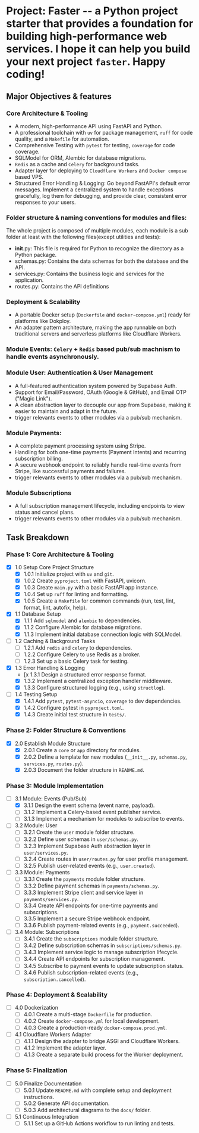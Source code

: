 # Project: Faster -- a Python project starter that provides a foundation for building high-performance web services. I hope it can help you build your next project `faster`. Happy coding!

##  Major Objectives & features
### Core Architecture & Tooling
- A modern, high-performance API using FastAPI and Python.
- A professional toolchain with `uv` for package management, `ruff` for code quality, and a `Makefile` for automation.
- Comprehensive Testing  with `pytest` for testing, `coverage` for code coverage.
- SQLModel for ORM, Alembic for database migrations.
- `Redis` as a cache and `Celery` for background tasks.
- Adapter layer for deploying to `Cloudflare Workers` and `Docker compose` based VPS.
- Structured Error Handling & Logging: Go beyond FastAPI's default error messages. Implement a centralized system to handle exceptions gracefully, log them for debugging, and provide clear, consistent error responses to your users.

### Folder structure & naming conventions for modules and files:
The whole project is composed of multiple modules, each module is a sub folder at least with the following files(except utilities and tests):
- __init__.py: This file is required for Python to recognize the directory as a Python package.
- schemas.py: Contains the data schemas for both the database and the API.
- services.py: Contains the business logic and services for the application.
- routes.py: Contains the API definitions

### Deployment & Scalability
- A portable Docker setup (`Dockerfile` and `docker-compose.yml`) ready for platforms like Dokploy.
- An adapter pattern architecture, making the app runnable on both traditional servers and serverless platforms like Cloudflare Workers.

### Module Events: `Celery` + `Redis` based pub/sub machnism to handle events asynchronously.

### Module User: Authentication & User Management
- A full-featured authentication system powered by Supabase Auth.
- Support for Email/Password, OAuth (Google & GitHub), and Email OTP ("Magic Link").
- A clean abstraction layer to decouple our app from Supabase, making it easier to maintain and adapt in the future.
- trigger relevants events to other modules via a pub/sub mechanism.

### Module Payments:
- A complete payment processing system using Stripe.
- Handling for both one-time payments (Payment Intents) and recurring subscription billing.
- A secure webhook endpoint to reliably handle real-time events from Stripe, like successful payments and failures.
- trigger relevants events to other modules via a pub/sub mechanism.

### Module Subscriptions
- A full subscription management lifecycle, including endpoints to view status and cancel plans.
- trigger relevants events to other modules via a pub/sub mechanism.

## Task Breakdown
### Phase 1: Core Architecture & Tooling
- [x] 1.0 Setup Core Project Structure
  - [x] 1.0.1 Initialize project with `uv` and `git`.
  - [x] 1.0.2 Create `pyproject.toml` with FastAPI, uvicorn.
  - [x] 1.0.3 Create `main.py` with a basic FastAPI app instance.
  - [x] 1.0.4 Set up `ruff` for linting and formatting.
  - [x] 1.0.5 Create a `Makefile` for common commands (run, test, lint, format, lint, autofix, help).
- [x] 1.1 Database Setup
  - [x] 1.1.1 Add `sqlmodel` and `alembic` to dependencies.
  - [x] 1.1.2 Configure Alembic for database migrations.
  - [x] 1.1.3 Implement initial database connection logic with SQLModel.
- [ ] 1.2 Caching & Background Tasks
  - [ ] 1.2.1 Add `redis` and `celery` to dependencies.
  - [ ] 1.2.2 Configure Celery to use Redis as a broker.
  - [ ] 1.2.3 Set up a basic Celery task for testing.
- [x] 1.3 Error Handling & Logging
  - [x 1.3.1 Design a structured error response format.
  - [x] 1.3.2 Implement a centralized exception handler middleware.
  - [x] 1.3.3 Configure structured logging (e.g., using `structlog`).
- [ ] 1.4 Testing Setup
  - [x] 1.4.1 Add `pytest`, `pytest-asyncio`, `coverage` to dev dependencies.
  - [x] 1.4.2 Configure pytest in `pyproject.toml`.
  - [x] 1.4.3 Create initial test structure in `tests/`.

### Phase 2: Folder Structure & Conventions
- [x] 2.0 Establish Module Structure
  - [x] 2.0.1 Create a `core` or `app` directory for modules.
  - [x] 2.0.2 Define a template for new modules (`__init__.py`, `schemas.py`, `services.py`, `routes.py`).
  - [x] 2.0.3 Document the folder structure in `README.md`.

### Phase 3: Module Implementation
- [ ] 3.1 Module: Events (Pub/Sub)
  - [x] 3.1.1 Design the event schema (event name, payload).
  - [ ] 3.1.2 Implement a Celery-based event publisher service.
  - [ ] 3.1.3 Implement a mechanism for modules to subscribe to events.
- [ ] 3.2 Module: User
  - [ ] 3.2.1 Create the `user` module folder structure.
  - [ ] 3.2.2 Define user schemas in `user/schemas.py`.
  - [ ] 3.2.3 Implement Supabase Auth abstraction layer in `user/services.py`.
  - [ ] 3.2.4 Create routes in `user/routes.py` for user profile management.
  - [ ] 3.2.5 Publish user-related events (e.g., `user.created`).
- [ ] 3.3 Module: Payments
  - [ ] 3.3.1 Create the `payments` module folder structure.
  - [ ] 3.3.2 Define payment schemas in `payments/schemas.py`.
  - [ ] 3.3.3 Implement Stripe client and service layer in `payments/services.py`.
  - [ ] 3.3.4 Create API endpoints for one-time payments and subscriptions.
  - [ ] 3.3.5 Implement a secure Stripe webhook endpoint.
  - [ ] 3.3.6 Publish payment-related events (e.g., `payment.succeeded`).
- [ ] 3.4 Module: Subscriptions
  - [ ] 3.4.1 Create the `subscriptions` module folder structure.
  - [ ] 3.4.2 Define subscription schemas in `subscriptions/schemas.py`.
  - [ ] 3.4.3 Implement service logic to manage subscription lifecycle.
  - [ ] 3.4.4 Create API endpoints for subscription management.
  - [ ] 3.4.5 Subscribe to payment events to update subscription status.
  - [ ] 3.4.6 Publish subscription-related events (e.g., `subscription.cancelled`).

### Phase 4: Deployment & Scalability
- [ ] 4.0 Dockerization
  - [ ] 4.0.1 Create a multi-stage `Dockerfile` for production.
  - [ ] 4.0.2 Create `docker-compose.yml` for local development.
  - [ ] 4.0.3 Create a production-ready `docker-compose.prod.yml`.
- [ ] 4.1 Cloudflare Workers Adapter
  - [ ] 4.1.1 Design the adapter to bridge ASGI and Cloudflare Workers.
  - [ ] 4.1.2 Implement the adapter layer.
  - [ ] 4.1.3 Create a separate build process for the Worker deployment.

### Phase 5: Finalization
- [ ] 5.0 Finalize Documentation
  - [ ] 5.0.1 Update `README.md` with complete setup and deployment instructions.
  - [ ] 5.0.2 Generate API documentation.
  - [ ] 5.0.3 Add architectural diagrams to the `docs/` folder.
- [ ] 5.1 Continuous Integration
  - [ ] 5.1.1 Set up a GitHub Actions workflow to run linting and tests.
